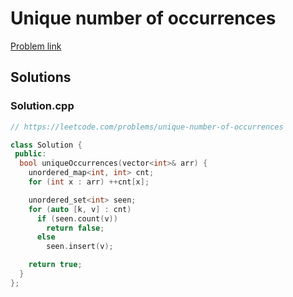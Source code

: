 # Unique number of occurrences

[Problem link](https://leetcode.com/problems/unique-number-of-occurrences)

## Solutions


### Solution.cpp
```cpp
// https://leetcode.com/problems/unique-number-of-occurrences

class Solution {
 public:
  bool uniqueOccurrences(vector<int>& arr) {
    unordered_map<int, int> cnt;
    for (int x : arr) ++cnt[x];

    unordered_set<int> seen;
    for (auto [k, v] : cnt)
      if (seen.count(v))
        return false;
      else
        seen.insert(v);

    return true;
  }
};
```